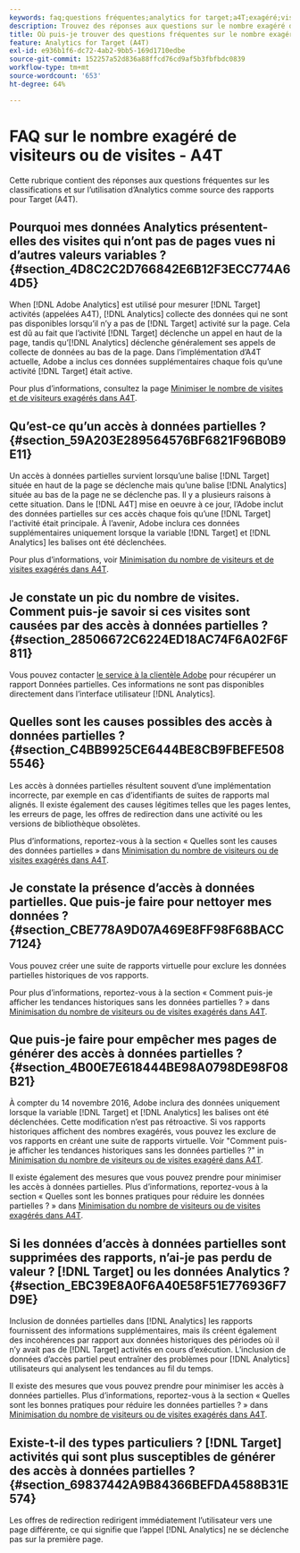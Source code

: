 ```yaml
---
keywords: faq;questions fréquentes;analytics for target;a4T;exagéré;visite;visiteur;accès partiel;orphelin;accès partiel
description: Trouvez des réponses aux questions sur le nombre exagéré de visiteurs ou de visites lors de l’utilisation d’Analytics pour [!DNL Target] (A4T). Découvrez comment réduire les "données partielles".
title: Où puis-je trouver des questions fréquentes sur le nombre exagéré de visiteurs ou de visites avec A4T ?
feature: Analytics for Target (A4T)
exl-id: e936b1f6-dc72-4ab2-9bb5-169d1710edbe
source-git-commit: 152257a52d836a88ffcd76cd9af5b3fbfbdc0839
workflow-type: tm+mt
source-wordcount: '653'
ht-degree: 64%

---
```


# FAQ sur le nombre exagéré de visiteurs ou de visites - A4T

Cette rubrique contient des réponses aux questions fréquentes sur les classifications et sur l’utilisation d’Analytics comme source des rapports pour Target (A4T).

## Pourquoi mes données Analytics présentent-elles des visites qui n’ont pas de pages vues ni d’autres valeurs variables ? {#section_4D8C2C2D766842E6B12F3ECC774A64D5}

When [!DNL Adobe Analytics] est utilisé pour mesurer [!DNL Target] activités (appelées A4T), [!DNL Analytics] collecte des données qui ne sont pas disponibles lorsqu’il n’y a pas de [!DNL Target] activité sur la page. Cela est dû au fait que l’activité [!DNL Target] déclenche un appel en haut de la page, tandis qu’[!DNL Analytics] déclenche généralement ses appels de collecte de données au bas de la page. Dans l’implémentation d’A4T actuelle, Adobe a inclus ces données supplémentaires chaque fois qu’une activité [!DNL Target] était active.

Pour plus d’informations, consultez la page [Minimiser le nombre de visites et de visiteurs exagérés dans A4T](/help/main/c-integrating-target-with-mac/a4t/c-a4t-troubleshooting/minimizing-inflated-visit-and-visitor-counts-a4t.md#concept_A515C2DE126E44B6AD97754C2C6D5235).

## Qu’est-ce qu’un accès à données partielles ? {#section_59A203E289564576BF6821F96B0B9E11}

Un accès à données partielles survient lorsqu’une balise [!DNL Target] située en haut de la page se déclenche mais qu’une balise [!DNL Analytics] située au bas de la page ne se déclenche pas. Il y a plusieurs raisons à cette situation. Dans le [!DNL A4T] mise en oeuvre à ce jour, l’Adobe inclut des données partielles sur ces accès chaque fois qu’une [!DNL Target] l&#39;activité était principale. À l’avenir, Adobe inclura ces données supplémentaires uniquement lorsque la variable [!DNL Target] et [!DNL Analytics] les balises ont été déclenchées.

Pour plus d’informations, voir [Minimisation du nombre de visiteurs et de visites exagérés dans A4T](/help/main/c-integrating-target-with-mac/a4t/c-a4t-troubleshooting/minimizing-inflated-visit-and-visitor-counts-a4t.md#concept_A515C2DE126E44B6AD97754C2C6D5235).

## Je constate un pic du nombre de visites. Comment puis-je savoir si ces visites sont causées par des accès à données partielles ? {#section_28506672C6224ED18AC74F6A02F6F811}

Vous pouvez contacter [le service à la clientèle Adobe](/help/main/cmp-resources-and-contact-information.md#reference_ACA3391A00EF467B87930A450050077C) pour récupérer un rapport Données partielles. Ces informations ne sont pas disponibles directement dans l’interface utilisateur [!DNL Analytics].

## Quelles sont les causes possibles des accès à données partielles ? {#section_C4BB9925CE6444BE8CB9FBEFE5085546}

Les accès à données partielles résultent souvent d’une implémentation incorrecte, par exemple en cas d’identifiants de suites de rapports mal alignés. Il existe également des causes légitimes telles que les pages lentes, les erreurs de page, les offres de redirection dans une activité ou les versions de bibliothèque obsolètes.

Plus d’informations, reportez-vous à la section « Quelles sont les causes des données partielles » dans [Minimisation du nombre de visiteurs ou de visites exagérés dans A4T](/help/main/c-integrating-target-with-mac/a4t/c-a4t-troubleshooting/minimizing-inflated-visit-and-visitor-counts-a4t.md#concept_A515C2DE126E44B6AD97754C2C6D5235).

## Je constate la présence d’accès à données partielles. Que puis-je faire pour nettoyer mes données ? {#section_CBE778A9D07A469E8FF98F68BACC7124}

Vous pouvez créer une suite de rapports virtuelle pour exclure les données partielles historiques de vos rapports.

Pour plus d’informations, reportez-vous à la section « Comment puis-je afficher les tendances historiques sans les données partielles ? » dans [Minimisation du nombre de visiteurs ou de visites exagérés dans A4T](/help/main/c-integrating-target-with-mac/a4t/c-a4t-troubleshooting/minimizing-inflated-visit-and-visitor-counts-a4t.md#concept_A515C2DE126E44B6AD97754C2C6D5235).

## Que puis-je faire pour empêcher mes pages de générer des accès à données partielles ? {#section_4B00E7E618444BE98A0798DE98F08B21}

À compter du 14 novembre 2016, Adobe inclura des données uniquement lorsque la variable [!DNL Target] et [!DNL Analytics] les balises ont été déclenchées. Cette modification n’est pas rétroactive. Si vos rapports historiques affichent des nombres exagérés, vous pouvez les exclure de vos rapports en créant une suite de rapports virtuelle. Voir &quot;Comment puis-je afficher les tendances historiques sans les données partielles ?&quot; in [Minimisation du nombre de visiteurs ou de visites exagéré dans A4T](/help/main/c-integrating-target-with-mac/a4t/c-a4t-troubleshooting/minimizing-inflated-visit-and-visitor-counts-a4t.md#concept_A515C2DE126E44B6AD97754C2C6D5235).

Il existe également des mesures que vous pouvez prendre pour minimiser les accès à données partielles. Plus d’informations, reportez-vous à la section « Quelles sont les bonnes pratiques pour réduire les données partielles ? » dans [Minimisation du nombre de visiteurs ou de visites exagérés dans A4T](/help/main/c-integrating-target-with-mac/a4t/c-a4t-troubleshooting/minimizing-inflated-visit-and-visitor-counts-a4t.md#concept_A515C2DE126E44B6AD97754C2C6D5235).

## Si les données d’accès à données partielles sont supprimées des rapports, n’ai-je pas perdu de valeur ? [!DNL Target] ou les données Analytics ? {#section_EBC39E8A0F6A40E58F51E776936F7D9E}

Inclusion de données partielles dans [!DNL Analytics] les rapports fournissent des informations supplémentaires, mais ils créent également des incohérences par rapport aux données historiques des périodes où il n’y avait pas de [!DNL Target] activités en cours d’exécution. L’inclusion de données d’accès partiel peut entraîner des problèmes pour [!DNL Analytics] utilisateurs qui analysent les tendances au fil du temps.

Il existe des mesures que vous pouvez prendre pour minimiser les accès à données partielles. Plus d’informations, reportez-vous à la section « Quelles sont les bonnes pratiques pour réduire les données partielles ? » dans [Minimisation du nombre de visiteurs ou de visites exagérés dans A4T](/help/main/c-integrating-target-with-mac/a4t/c-a4t-troubleshooting/minimizing-inflated-visit-and-visitor-counts-a4t.md#concept_A515C2DE126E44B6AD97754C2C6D5235).

## Existe-t-il des types particuliers ? [!DNL Target] activités qui sont plus susceptibles de générer des accès à données partielles ? {#section_69837442A9B84366BEFDA4588B31E574}

Les offres de redirection redirigent immédiatement l’utilisateur vers une page différente, ce qui signifie que l’appel [!DNL Analytics] ne se déclenche pas sur la première page.
